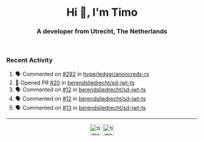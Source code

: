 <h1 align="center">Hi 👋, I'm Timo</h1>
<h3 align="center">A developer from Utrecht, The Netherlands</h3>
<br/>
<!-- https://github.com/rahuldkjain/github-profile-readme-generator --!>

<!--  <p align="left"><img src="https://github-readme-stats.vercel.app/api?username=timoglastra&show_icons=true&count_private=true&" alt="timoglastra" /></p> --!>

<!--
Github language stats
<p align="left"><img src="https://github-readme-stats.vercel.app/api/top-langs/?username=timoglastra&layout=compact" alt="timoglastra" /><p>
-->

<!-- Codestats language stats -->
<!-- <p align="left"><img src="https://codestats-readme.vercel.app/api/top-langs/?username=timoglastra&layout=compact&language_count=12" alt="timoglastra" /><p>    --!>
  
<h3>Recent Activity</h3>

<!--START_SECTION:activity-->
1. 🗣 Commented on [#292](https://github.com/hyperledger/anoncreds-rs/issues/292#issuecomment-1891646491) in [hyperledger/anoncreds-rs](https://github.com/hyperledger/anoncreds-rs)
2. 💪 Opened PR [#20](https://github.com/berendsliedrecht/sd-jwt-ts/pull/20) in [berendsliedrecht/sd-jwt-ts](https://github.com/berendsliedrecht/sd-jwt-ts)
3. 🗣 Commented on [#12](https://github.com/berendsliedrecht/sd-jwt-ts/issues/12#issuecomment-1891311258) in [berendsliedrecht/sd-jwt-ts](https://github.com/berendsliedrecht/sd-jwt-ts)
4. 🗣 Commented on [#12](https://github.com/berendsliedrecht/sd-jwt-ts/issues/12#issuecomment-1891276285) in [berendsliedrecht/sd-jwt-ts](https://github.com/berendsliedrecht/sd-jwt-ts)
5. 🗣 Commented on [#13](https://github.com/berendsliedrecht/sd-jwt-ts/issues/13#issuecomment-1890828057) in [berendsliedrecht/sd-jwt-ts](https://github.com/berendsliedrecht/sd-jwt-ts)
<!--END_SECTION:activity-->

---

<p align="center">
<a href="https://twitter.com/timoglastra" target="blank"><img align="center" src="https://cdn.jsdelivr.net/npm/simple-icons@3.0.1/icons/twitter.svg" alt="timoglastra" height="30" width="30" /></a>
<a href="https://linkedin.com/in/timoglastra" target="blank"><img align="center" src="https://cdn.jsdelivr.net/npm/simple-icons@3.0.1/icons/linkedin.svg" alt="timoglastra" height="30" width="30" /></a>
</p>



